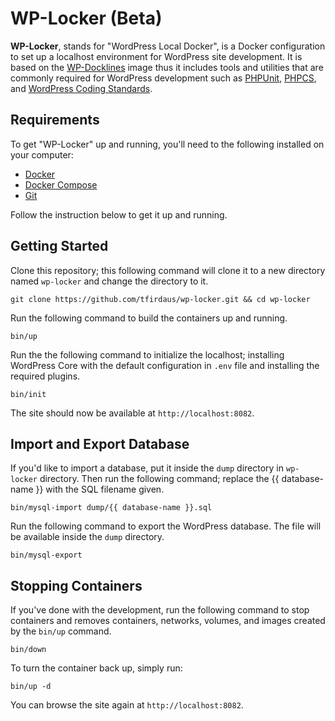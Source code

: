 # WP-Locker (Beta)

**WP-Locker**, stands for "WordPress Local Docker", is a Docker configuration to set up a localhost environment for WordPress site development. It is based on the [WP-Docklines](https://github.com/tfirdaus/wp-docklines) image thus it includes tools and utilities that are commonly required for WordPress development such as [PHPUnit](https://phpunit.de/), [PHPCS](https://github.com/squizlabs/PHP_CodeSniffer), and [WordPress Coding Standards](https://github.com/WordPress-Coding-Standards/WordPress-Coding-Standards).

## Requirements

To get "WP-Locker" up and running, you'll need to the following installed on your computer:

- [Docker](https://www.docker.com/)
- [Docker Compose](https://docs.docker.com/compose/)
- [Git](https://git-scm.com/)

Follow the instruction below to get it up and running.

## Getting Started

Clone this repository; this following command will clone it to a new directory named `wp-locker` and change the directory to it.

```
git clone https://github.com/tfirdaus/wp-locker.git && cd wp-locker
```

Run the following command to build the containers up and running.

```
bin/up
```

Run the the following command to initialize the localhost; installing WordPress Core with the default configuration in `.env` file and installing the required plugins.

```
bin/init
```

The site should now be available at `http://localhost:8082`.

## Import and Export Database

If you'd like to import a database, put it inside the `dump` directory in `wp-locker` directory. Then run the following command; replace the {{ database-name }} with the SQL filename given.

```
bin/mysql-import dump/{{ database-name }}.sql
```

Run the following command to export the WordPress database. The file will be available inside the `dump` directory.

```
bin/mysql-export
```

## Stopping Containers

If you've done with the development, run the following command to stop containers and removes containers, networks, volumes, and images created by the `bin/up` command.

```
bin/down
```

To turn the container back up, simply run:

```
bin/up -d
```

You can browse the site again at `http://localhost:8082`.
